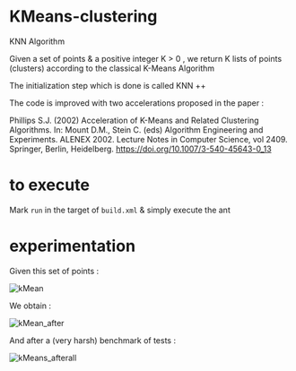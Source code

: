 # KMeans-clustering

KNN Algorithm

Given a set of points & a positive integer K > 0 , we return K lists of points (clusters) according to the classical K-Means Algorithm

The initialization step which is done is called KNN ++ 

The code is improved with two accelerations proposed in the paper :

Phillips S.J. (2002) Acceleration of K-Means and Related Clustering Algorithms. In: Mount D.M.,
Stein C. (eds) Algorithm Engineering and Experiments. ALENEX 2002.
Lecture Notes in Computer Science, vol 2409. Springer, Berlin, Heidelberg. https://doi.org/10.1007/3-540-45643-0_13



# to execute 

Mark `run` in the target of `build.xml` & simply execute the ant

# experimentation 

Given this set of points :

![kMean](https://user-images.githubusercontent.com/77028316/141666302-d63139ff-15f4-4b8e-811a-ecc0b2cfd196.png)

We obtain : 

![kMean_after](https://user-images.githubusercontent.com/77028316/141666321-b8034d07-61b9-42b6-98ac-e4a524679b62.png)

And after a (very harsh) benchmark of tests :

![kMeans_afterall](https://user-images.githubusercontent.com/77028316/141666334-60829357-f019-42df-a664-0fe3b5dc0558.png)




